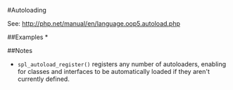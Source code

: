 #Autoloading

See: http://php.net/manual/en/language.oop5.autoload.php

##Examples
* 

##Notes
* `spl_autoload_register()` registers any number of autoloaders, enabling for classes and interfaces to be automatically loaded if they aren't currently defined.
